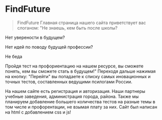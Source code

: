 # FindFuture
>FindFuture
Главная страница нашего сайта приветствует вас слоганом: "Не знаешь, кем быть после школы?

Нет уверености в будущем?

Нет идей по поводу будущей профессии?

Не беда

Пройдя тест на профориентацию на нашем ресурсе, вы сможете понять, кем вы сможете стать в будущем!"
Переходя дальше нажимая на кнопку: "Перейти" вы попадаете к списку самых иновационных и точных тестов, составленных ведущими псилогами России.

На нашем сайте есть регистрация и авторизация. Наши партнеры учебные заведения, администрация города, района.
Также мы планируем добавление большего количества тестов на разные темы в том числе и профорентации, не взымая плату за них.
Сайт был написан на html с добавлением css и js!



